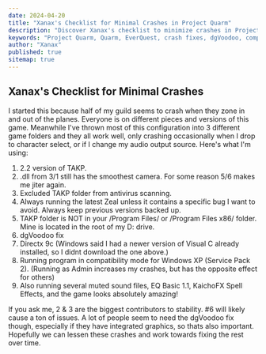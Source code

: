 ```yaml
---
date: 2024-04-20
title: "Xanax's Checklist for Minimal Crashes in Project Quarm"
description: "Discover Xanax's checklist to minimize crashes in Project Quarm, including tips on configurations, dgVoodoo fixes, and compatibility settings."
keywords: "Project Quarm, Quarm, EverQuest, crash fixes, dgVoodoo, compatibility settings, TAKP, Zeal, DirectX 9c"
author: "Xanax"
published: true
sitemap: true
---
```


## Xanax's Checklist for Minimal Crashes

I started this because half of my guild seems to crash when they zone in and out of the planes. Everyone is on different pieces and versions of this game. Meanwhile I've thrown most of this configuration into 3 different game folders and they all work well, only crashing occasionally when I drop to character select, or if I change my audio output source. Here's what I'm using:

1. 2.2 version of TAKP.
3. .dll from 3/1 still has the smoothest camera. For some reason 5/6 makes me jiter again.
4. Excluded TAKP folder from antivirus scanning.
5. Always running the latest Zeal unless it contains a specific bug I want to avoid. Always keep previous versions backed up.
6. TAKP folder is NOT in your /Program Files/ or /Program Files x86/ folder. Mine is located in the root of my D: drive.
7. dgVoodoo fix
8. Directx 9c (Windows said I had a newer version of Visual C already installed, so I didnt download the one above.)
9. Running program in compatibility mode for Windows XP (Service Pack 2). (Running as Admin increases my crashes, but has the opposite effect for others)
10. Also running several muted sound files, EQ Basic 1.1, KaichoFX Spell Effects, and the game looks absolutely amazing!

If you ask me, 2 & 3 are the biggest contributors to stability. #6 will likely cause a ton of issues. A lot of people seem to need the dgVoodoo fix though, especially if they have integrated graphics, so thats also important. Hopefully we can lessen these crashes and work towards fixing the rest over time.
